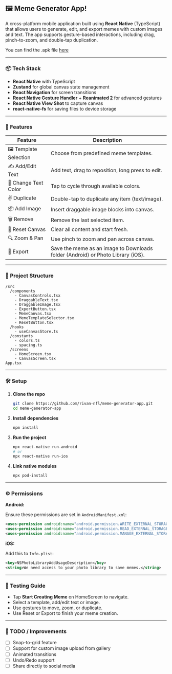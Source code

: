 ## 🖼️ Meme Generator App!

A cross-platform mobile application built using **React Native** (TypeScript) that allows users to generate, edit, and export memes with custom images and text. The app supports gesture-based interactions, including drag, pinch-to-zoom, and double-tap duplication.

You can find the .apk file [here](https://drive.google.com/file/d/1mRDTrcNXFE6eNwPBcowxh1GZugEOwyZm/view?usp=sharing)

---

### 📦 Tech Stack

* **React Native** with TypeScript
* **Zustand** for global canvas state management
* **React Navigation** for screen transitions
* **React Native Gesture Handler** + **Reanimated 2** for advanced gestures
* **React Native View Shot** to capture canvas
* **react-native-fs** for saving files to device storage

---

### 🚀 Features

| Feature                | Description                                                                     |
| ---------------------- | ------------------------------------------------------------------------------- |
| 🖼️ Template Selection | Choose from predefined meme templates.                                          |
| ✍️ Add/Edit Text       | Add text, drag to reposition, long press to edit.                               |
| 🎨 Change Text Color   | Tap to cycle through available colors.                                          |
| ✌️ Duplicate           | Double-tap to duplicate any item (text/image).                                  |
| 📦 Add Image           | Insert draggable image blocks into canvas.                                      |
| 🗑️ Remove             | Remove the last selected item.                                                  |
| 🔄 Reset Canvas        | Clear all content and start fresh.                                              |
| 🔍 Zoom & Pan          | Use pinch to zoom and pan across canvas.                                        |
| 💾 Export              | Save the meme as an image to Downloads folder (Android) or Photo Library (iOS). |

---

### 📁 Project Structure

```
/src
  /components
    - CanvasControls.tsx
    - DraggableText.tsx
    - DraggableImage.tsx
    - ExportButton.tsx
    - MemeCanvas.tsx
    - MemeTemplateSelector.tsx
    - ResetButton.tsx
  /hooks
    - useCanvasStore.ts
  /constants
    - colors.ts
    - spacing.ts
  /screens
    - HomeScreen.tsx
    - CanvasScreen.tsx
App.tsx
```

---

### 🛠 Setup

1. **Clone the repo**

   ```bash
   git clone https://github.com/rivan-nfl/meme-generator-app.git
   cd meme-generator-app
   ```

2. **Install dependencies**

   ```bash
   npm install
   ```

3. **Run the project**

   ```bash
   npx react-native run-android
   # or
   npx react-native run-ios
   ```

4. **Link native modules**

   ```bash
   npx pod-install
   ```

---

### ⚙️ Permissions

**Android:**

Ensure these permissions are set in `AndroidManifest.xml`:

```xml
<uses-permission android:name="android.permission.WRITE_EXTERNAL_STORAGE" />
<uses-permission android:name="android.permission.READ_EXTERNAL_STORAGE" />
<uses-permission android:name="android.permission.MANAGE_EXTERNAL_STORAGE" />
```

**iOS:**

Add this to `Info.plist`:

```xml
<key>NSPhotoLibraryAddUsageDescription</key>
<string>We need access to your photo library to save memes.</string>
```

---

### 🧪 Testing Guide

* Tap **Start Creating Meme** on HomeScreen to navigate.
* Select a template, add/edit text or image.
* Use gestures to move, zoom, or duplicate.
* Use Reset or Export to finish your meme creation.

---

### 📌 TODO / Improvements

* [ ] Snap-to-grid feature
* [ ] Support for custom image upload from gallery
* [ ] Animated transitions
* [ ] Undo/Redo support
* [ ] Share directly to social media